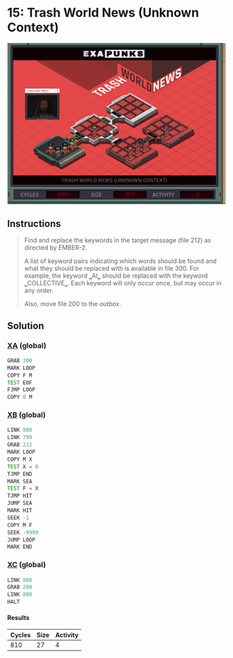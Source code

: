 # 15: Trash World News (Unknown Context)

<div align="center"><img src="EXAPUNKS - TRASH WORLD NEWS (810, 27, 4, 2023-12-01-13-11-13).gif" /></div>

## Instructions
> ﻿Find and replace the keywords in the target message (file 212) as directed by EMBER-2.
> 
> A list of keyword pairs indicating which words should be found and what they should be replaced with is available in file 300. For example, the keyword ‗AI‗ should be replaced with the keyword ‗COLLECTIVE‗. Each keyword will only occur once, but may occur in any order.
> 
> Also, move file 200 to the *outbox*.

## Solution

### [XA](XA.exa) (global)
```asm
GRAB 300
MARK LOOP
COPY F M
TEST EOF
FJMP LOOP
COPY 0 M

```

### [XB](XB.exa) (global)
```asm
LINK 800
LINK 799
GRAB 212
MARK LOOP
COPY M X
TEST X = 0
TJMP END
MARK SEA
TEST F = X
TJMP HIT
JUMP SEA
MARK HIT
SEEK -1
COPY M F
SEEK -9999
JUMP LOOP
MARK END
```

### [XC](XC.exa) (global)
```asm
LINK 800
GRAB 200
LINK 800
HALT
```

#### Results
| Cycles | Size | Activity |
|--------|------|----------|
| 810    | 27   | 4        |
